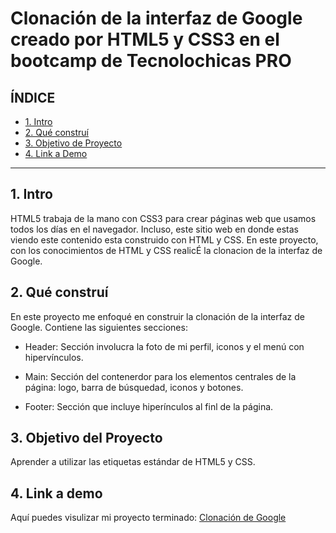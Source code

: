 # Clonación de la interfaz de Google creado por HTML5 y CSS3 en el bootcamp de Tecnolochicas PRO


## **ÍNDICE**

* [1. Intro](https://github.com/AriRdz/clonacion_google/blob/main/README.md#%C3%ADndice)
* [2. Qué construí](https://github.com/AriRdz/clonacion_google/blob/main/README.md#2-qu%C3%A9-constru%C3%AD)
* [3. Objetivo de Proyecto](https://github.com/AriRdz/clonacion_google/blob/main/README.md#3-objetivo-del-proyecto)
* [4. Link a Demo](https://github.com/AriRdz/clonacion_google/blob/main/README.md#4-link-a-demo)

****

## 1. Intro

HTML5 trabaja de la mano con CSS3 para crear páginas web que usamos todos los días en el navegador. Incluso, este sitio web en donde estas viendo este contenido esta construido con HTML y CSS. En este proyecto, con los conocimientos de HTML y CSS realicÉ la clonacion de la interfaz de Google. 

## 2. Qué construí
En este proyecto me enfoqué en construir la clonación de la interfaz de Google. 
Contiene las siguientes secciones:

* Header: Sección involucra la foto de mi perfil, iconos y el menú con hipervínculos. 

* Main: Sección del contenerdor para los elementos centrales de la página: logo, barra de búsquedad, iconos y botones.

* Footer: Sección que incluye hiperínculos al finl de la página. 

## 3. Objetivo del Proyecto
Aprender a utilizar las etiquetas estándar de HTML5 y CSS.

## 4. Link a demo
Aquí puedes visulizar mi proyecto terminado: [Clonación de Google](![image](https://user-images.githubusercontent.com/128763624/228105505-737f84f6-b462-4706-b04a-b1cbdaccb3d8.png)
)

